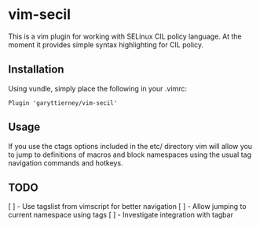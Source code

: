 # vim-secil

This is a vim plugin for working with SELinux CIL policy language. At the moment it provides simple syntax highlighting for CIL policy.

## Installation

Using vundle, simply place the following in your .vimrc:

```
Plugin 'garyttierney/vim-secil'
```

## Usage

If you use the ctags options included in the etc/ directory vim will allow you to jump to definitions of macros and block namespaces using the usual tag navigation commands and hotkeys.

## TODO

[ ] - Use tagslist from vimscript for better navigation
[ ] - Allow jumping to current namespace using tags
[ ] - Investigate integration with tagbar

